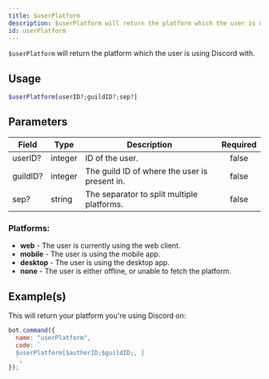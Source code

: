 ```yaml
---
title: $userPlatform
description: $userPlatform will return the platform which the user is using Discord with.
id: userPlatform
---
```


`$userPlatform` will return the platform which the user is using Discord with.

## Usage

```php
$userPlatform[userID?;guildID?;sep?]
```

## Parameters

| Field    | Type    | Description                                   | Required |
| -------- | ------- | --------------------------------------------- | :------: |
| userID?  | integer | ID of the user.                               |  false   |
| guildID? | integer | The guild ID of where the user is present in. |  false   |
| sep?     | string  | The separator to split multiple platforms.    |  false   |

### Platforms:

- **web** - The user is currently using the web client.
- **mobile** - The user is using the mobile app.
- **desktop** - The user is using the desktop app.
- **none** - The user is either offline, or unable to fetch the platform.

## Example(s)

This will return your platform you're using Discord on:

```javascript
bot.command({
  name: "userPlatform",
  code: `
  $userPlatform[$authorID;$guildID;, ]
  `,
});
```
